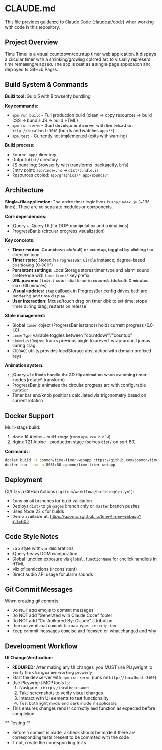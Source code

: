 # CLAUDE.md

This file provides guidance to Claude Code (claude.ai/code) when working with code in this repository.

## Project Overview

Time Timer is a visual countdown/countup timer web application. It displays a circular timer with a shrinking/growing colored arc to visually represent time remaining/elapsed. The app is built as a single-page application and deployed to GitHub Pages.

## Build System & Commands

**Build tool:** Gulp 5 with Browserify bundling

**Key commands:**
- `npm run build` - Full production build (clean → copy resources → build CSS → bundle JS → build HTML)
- `npm run serve` - Start development server with live reload on `http://localhost:3000` (builds and watches `app/**`)
- `npm test` - Currently not implemented (exits with warning)

**Build process:**
- Source: `app/` directory
- Output: `dist/` directory
- JS bundling: Browserify with transforms (packageify, brfs)
- Entry point: `app/index.js` → `dist/bundle.js`
- Resources copied: `app/graphics/*`, `app/sounds/*`

## Architecture

**Single-file application:** The entire timer logic lives in `app/index.js` (~196 lines). There are no separate modules or components.

**Core dependencies:**
- jQuery + jQuery UI (for DOM manipulation and animations)
- ProgressBar.js (circular progress visualization)

**Key concepts:**
- **Timer modes:** Countdown (default) or countup, toggled by clicking the direction icon
- **Timer state:** Stored in `ProgressBar.Circle` instance; degree-based positioning (0-360°)
- **Persistent settings:** LocalStorage stores timer type and alarm sound preference with `time-timer/` key prefix
- **URL params:** `?init=0` sets initial timer in seconds (default: 0 minutes, max: 60 minutes)
- **Visual updates:** `step` callback in ProgressBar config drives both arc rendering and time display
- **User interaction:** Mouse/touch drag on timer disk to set time; stops timer during drag, restarts on release

**State management:**
- Global `timer` object (ProgressBar instance) holds current progress (0.0-1.0)
- `timerType` variable toggles between "countdown"/"countup"
- `timerLastDegree` tracks previous angle to prevent wrap-around jumps during drag
- `STORAGE` utility provides localStorage abstraction with domain-prefixed keys

**Animation system:**
- jQuery UI effects handle the 3D flip animation when switching timer modes (rotateY transform)
- ProgressBar.js animates the circular progress arc with configurable duration
- Timer bar end/knob positions calculated via trigonometry based on current rotation

## Docker Support

Multi-stage build:
1. Node 16 Alpine - build stage (runs `npm run build`)
2. Nginx 1.21 Alpine - production stage (serves `dist/` on port 80)

**Commands:**
```sh
docker build -t qoomon/time-timer-webapp https://github.com/qoomon/time-timer-webapp.git
docker run --rm -p 8080:80 qoomon/time-timer-webapp
```

## Deployment

CI/CD via GitHub Actions (`.github/workflows/build_deploy.yml`):
- Runs on all branches for build validation
- Deploys `dist/` to `gh-pages` branch only on `master` branch pushes
- Uses Node 22.x for builds
- Demo available at: https://qoomon.github.io/time-timer-webapp?init=600

## Code Style Notes

- ES5 style with `var` declarations
- jQuery-heavy DOM manipulation
- Global function exposure via `global.functionName` for onclick handlers in HTML
- Mix of semicolons (inconsistent)
- Direct Audio API usage for alarm sounds

## Git Commit Messages

When creating git commits:
- Do NOT add emojis to commit messages
- Do NOT add "Generated with Claude Code" footer
- Do NOT add "Co-Authored-By: Claude" attribution
- Use conventional commit format: `type: description`
- Keep commit messages concise and focused on what changed and why

## Development Workflow

**UI Change Verification:**
- **REQUIRED:** After making any UI changes, you MUST use Playwright to verify the changes are working properly
- Start the dev server with `npm run serve` (runs on `http://localhost:3000`)
- Use Playwright MCP tools to:
  1. Navigate to `http://localhost:3000`
  2. Take screenshots to verify visual changes
  3. Interact with UI elements to test functionality
  4. Test both light mode and dark mode if applicable
- This ensures changes render correctly and function as expected before completion

** Testing **
- Before a commit is made, a check should be made if there are corresponding tests present to be commited with the code
- If not, create the corresponding tests
